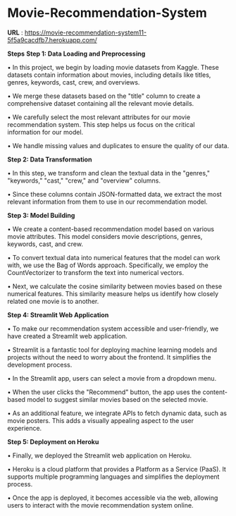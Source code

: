 # **Movie-Recommendation-System**
**URL** : https://movie-recommendation-system11-5f5a9cacdfb7.herokuapp.com/

 **Steps**
**Step 1: Data Loading and Preprocessing**

•	In this project, we begin by loading movie datasets from Kaggle. These datasets contain information about movies, including details like titles, genres, keywords, cast, crew, and overviews.

•	We merge these datasets based on the "title" column to create a comprehensive dataset containing all the relevant movie details.

•	We carefully select the most relevant attributes for our movie recommendation system. This step helps us focus on the critical information for our model.

•	We handle missing values and duplicates to ensure the quality of our data.

**Step 2: Data Transformation**

•	In this step, we transform and clean the textual data in the "genres," "keywords," "cast," "crew," and "overview" columns.

•	Since these columns contain JSON-formatted data, we extract the most relevant information from them to use in our recommendation model.

**Step 3: Model Building**

•	We create a content-based recommendation model based on various movie attributes. This model considers movie descriptions, genres, keywords, cast, and crew.

•	To convert textual data into numerical features that the model can work with, we use the Bag of Words approach. Specifically, we employ the CountVectorizer to transform the text into numerical vectors.

•	Next, we calculate the cosine similarity between movies based on these numerical features. This similarity measure helps us identify how closely related one movie is to another.

**Step 4: Streamlit Web Application**

•	To make our recommendation system accessible and user-friendly, we have created a Streamlit web application.

•	Streamlit is a fantastic tool for deploying machine learning models and projects without the need to worry about the frontend. It simplifies the development process.

•	In the Streamlit app, users can select a movie from a dropdown menu.

•	When the user clicks the "Recommend" button, the app uses the content-based model to suggest similar movies based on the selected movie.

•	As an additional feature, we integrate APIs to fetch dynamic data, such as movie posters. This adds a visually appealing aspect to the user experience.

**Step 5: Deployment on Heroku**

•	Finally, we deployed the Streamlit web application on Heroku.

•	Heroku is a cloud platform that provides a Platform as a Service (PaaS). It supports multiple programming languages and simplifies the deployment process.

•	Once the app is deployed, it becomes accessible via the web, allowing users to interact with the movie recommendation system online.

